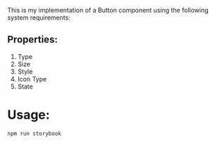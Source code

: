 This is my implementation of a Button component using the following system requirements:
## Properties:
1. Type
2. Size
3. Style
4. Icon Type
5. State

# Usage:

```bash
npm run storybook
```